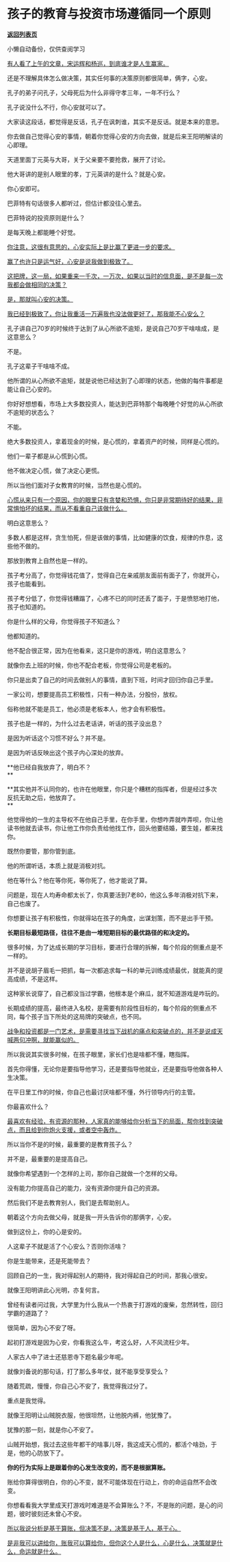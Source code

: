 # 孩子的教育与投资市场遵循同一个原则

[**返回列表页**](/gzh/记忆承载3)

小懒自动备份，仅供查阅学习

[有人看了上午的文章，宋运辉和杨巡，到底谁才是人生赢家。](http://mp.weixin.qq.com/s?__biz=MzU0MjYwNDU2Mw==&mid=2247513708&idx=1&sn=04e96539b14b6b55d9b3df41d35a73f6&chksm=fb1ada10cc6d53062c7d090e342f41cc1b3521f82819b5bf5a0deb3fc8f6320c0f69b3c21ee0&scene=21#wechat_redirect)

还是不理解具体怎么做决策，其实任何事的决策原则都很简单，俩字，心安。  

孔子的弟子问孔子，父母死后为什么非得守孝三年，一年不行么？  

孔子说没什么不行，你心安就可以了。

大家读这段话，都觉得是反话，孔子在讽刺谁，其实不是反话。就是本来的意思。  

你去做自己觉得心安的事情，朝着你觉得心安的方向去做，就是后来王阳明解读的心即理。  

天道里面丁元英与大哥，关于父亲要不要抢救，展开了讨论。  

他大哥讲的是别人眼里的孝，丁元英讲的是什么？就是心安。

你心安即可。

巴菲特有句话很多人都听过，但估计都没往心里去。

巴菲特说的投资原则是什么？

是每天晚上都能睡个好觉。

[你注意，这很有意思的，心安实际上是比赢了更进一步的要求。  
](http://mp.weixin.qq.com/s?__biz=Mzg4MTg2MzU3Mg==&mid=2247484331&idx=1&sn=11f2602896fcdad7504672185b2120f8&chksm=cf5e3d50f829b44656a14707382dd0e97e32ea96df113a2a65bd8fdacb26559bd433a2cd128a&scene=21#wechat_redirect)

[赢了也许只是运气好，心安是说我做到极致了。  
](http://mp.weixin.qq.com/s?__biz=Mzg4MTg2MzU3Mg==&mid=2247484331&idx=1&sn=11f2602896fcdad7504672185b2120f8&chksm=cf5e3d50f829b44656a14707382dd0e97e32ea96df113a2a65bd8fdacb26559bd433a2cd128a&scene=21#wechat_redirect)

[这把牌，这一局，如果重来一千次，一万次，如果以当时的信息面，是不是每一次我都会做相同的决策？  
](http://mp.weixin.qq.com/s?__biz=Mzg4MTg2MzU3Mg==&mid=2247484331&idx=1&sn=11f2602896fcdad7504672185b2120f8&chksm=cf5e3d50f829b44656a14707382dd0e97e32ea96df113a2a65bd8fdacb26559bd433a2cd128a&scene=21#wechat_redirect)

[是，那就叫心安的决策。](http://mp.weixin.qq.com/s?__biz=Mzg4MTg2MzU3Mg==&mid=2247484331&idx=1&sn=11f2602896fcdad7504672185b2120f8&chksm=cf5e3d50f829b44656a14707382dd0e97e32ea96df113a2a65bd8fdacb26559bd433a2cd128a&scene=21#wechat_redirect)

[我已经到极致了，你让我重活一万遍我也没法做更好了，那我能不心安么？](http://mp.weixin.qq.com/s?__biz=Mzg4MTg2MzU3Mg==&mid=2247484331&idx=1&sn=11f2602896fcdad7504672185b2120f8&chksm=cf5e3d50f829b44656a14707382dd0e97e32ea96df113a2a65bd8fdacb26559bd433a2cd128a&scene=21#wechat_redirect)

孔子讲自己70岁的时候终于达到了从心所欲不逾矩，是说自己70岁干啥啥成，是这意思么？  

不是。

孔子这辈子干啥啥不成。

他所谓的从心所欲不逾矩，就是说他已经达到了心即理的状态，他做的每件事都是能让自己心安的。  

你好好想想看，市场上大多数投资人，能达到巴菲特那个每晚睡个好觉的从心所欲不逾矩的状态么？  

不能。

绝大多数投资人，拿着现金的时候，是心慌的，拿着资产的时候，同样是心慌的。

他们一辈子都是从心慌到心慌。  

他不做决定心慌，做了决定心更慌。

所以当他们面对子女教育的时候，当然也是心慌的。  

[心慌从来只有一个原因，你的眼里只有贪婪和恐惧，你只是非常期待好的结果，非常惧怕坏的结果，而从不看重自己该做什么。](http://mp.weixin.qq.com/s?__biz=Mzg4MTg2MzU3Mg==&mid=2247484331&idx=1&sn=11f2602896fcdad7504672185b2120f8&chksm=cf5e3d50f829b44656a14707382dd0e97e32ea96df113a2a65bd8fdacb26559bd433a2cd128a&scene=21#wechat_redirect)

明白这意思么？  

多数人都是这样，贪生怕死，但是该做的事情，比如健康的饮食，规律的作息，这些他不做的。

那放到教育上自然也是一样的。

孩子考分高了，你觉得钱花值了，觉得自己在亲戚朋友面前有面子了，你就开心，孩子也能看到。  

孩子考分低了，你觉得钱糟蹋了，心疼不已的同时还丢了面子，于是愤怒地打他，孩子也知道的。

你是什么样的父母，你觉得孩子不知道么？  

他都知道的。

他不配合很正常，因为在他看来，这只是你的游戏，明白这意思么？  

就像你去上班的时候，你也不配合老板，你觉得公司是老板的。

你只是出卖了自己的时间去做别人的事情，直到下班，时间才回归你自己手里。  

一家公司，想要提高员工积极性，只有一种办法，分股份，放权。  

俗称他就不能是员工，他必须是老板本人，他才会有积极性。  

孩子也是一样的，为什么过去老话讲，听话的孩子没出息？  

是因为听话这个习惯不好么？并不是。  

是因为听话反映出这个孩子内心深处的放弃。

 **他已经自我放弃了，明白不？  
**

 **其实他并不认同你的，也许在他眼里，你只是个糟糕的指挥者，但是经过多次反抗无助之后，他放弃了。  
**

他觉得他的一生的主导权不在他自己手里，在你手里，你想咋弄就咋弄呗，你让他读书他就去读书，你让他工作你负责给他找工作，回头他要结婚，要生娃，都来找你。

既然你要管，那你管到底。

他的所谓听话，本质上就是消极对抗。  

他在等什么？他在等你死，等你死了，他才能说了算。  

问题是，现在人均寿命都太长了，你真要活到7老80，他这么多年消极对抗下来，自己也废了。  

你想要让孩子有积极性，你就得站在孩子的角度，出谋划策，而不是出手干预。  

 **长期目标最短路径，往往不是由一堆短期目标的最优路径的和决定的。**

很多时候，为了达成长期的学习目标，要进行合理的拆解，每个阶段的侧重点是不一样的。  

并不是说胡子眉毛一把抓，每一次都追求每一科的单元训练成绩最优，就能真的提高成绩，不是这样。

这种家长说穿了，自己都没当过学霸，他根本是个麻瓜，就不知道游戏是咋玩的。  

长期成绩的提高，最终进入名校，是需要有阶段性目标的，每个阶段的侧重点不同，每个孩子当下所处的这局牌的突破点，也不同。  

[战争和投资都是一门艺术，是需要寻找当下战机的痛点和突破点的，并不是说成天喊两句冲啊，就能赢似的。  
](http://mp.weixin.qq.com/s?__biz=Mzg4MTg2MzU3Mg==&mid=2247484331&idx=1&sn=11f2602896fcdad7504672185b2120f8&chksm=cf5e3d50f829b44656a14707382dd0e97e32ea96df113a2a65bd8fdacb26559bd433a2cd128a&scene=21#wechat_redirect)

所以我说其实很多时候，在孩子眼里，家长们也是啥都不懂，瞎指挥。  

首先你得懂，无论你是要指导他学习，还是要指导他就业，还是要指导他做各种人生决策。  

在平日里工作的时候，你自己也最讨厌啥都不懂，外行领导内行的主管。

你最喜欢什么？

[最喜欢有经验，有资源的那种，人家真的能够给你分析当下的局面，帮你找到突破点，而且给到你炮火支援，或者空中轰炸。](http://mp.weixin.qq.com/s?__biz=Mzg4MTg2MzU3Mg==&mid=2247484331&idx=1&sn=11f2602896fcdad7504672185b2120f8&chksm=cf5e3d50f829b44656a14707382dd0e97e32ea96df113a2a65bd8fdacb26559bd433a2cd128a&scene=21#wechat_redirect)

所以当你不是的时候，最重要的是教育孩子么？  

并不是，最重要的是提高自己。

就像你希望遇到一个怎样的上司，那你自己就做一个怎样的父母。  

没有能力你提高自己的能力，没有资源你提升自己的资源。  

然后我们不是去教育别人，我们是去帮助别人。  

朝着这个方向去做父母，就是我一开头告诉你的那俩字，心安。  

做到这份上，你的心是安的。

人这辈子不就是活了个心安么？否则你活啥？  

你是生能带来，还是死能带去？

回顾自己的一生，我对得起别人的期待，我对得起自己的时间，那我心很安。  

就像王阳明讲此心光明，亦复何言。  

曾经有读者问过我，大学里为什么我从一个热衷于打游戏的废柴，忽然转性，回归学霸的道路了？  

很简单，因为心不安了呀。  

起初打游戏是因为心安，你看我这么牛，考这么好，人不风流枉少年。  

人家古人中了进士还慈恩寺下题名最少年呢。  

就像刘备说的那句话，打了那么多年仗，就不能享受享受么？  

随着荒疏，慢慢，你自己心不安了，我觉得我过分了。

重点是我觉得。

就像王阳明让山贼脱衣服，他很坦然，让他脱内裤，他犹豫了。

犹豫的那一刻，就是你心不安了。

山贼开始想，我过去这些年都干的啥事儿呀，我这成天心慌的，都活个啥劲，于是，他的心防放下了。

 **你的行为实际上是跟着你的心发生改变的，而不是根据算账。**

账给你算得很明白，你的心不变，就不可能体现在行动上，你的命运自然不会改变。

你想看看我大学里成天打游戏时难道是不会算账么？不，不是账的问题，是心的问题，彼时彼刻还未曾心不安。

[所以我说分析是基于算账，但决策不是，决策是基于人，基于心。](http://mp.weixin.qq.com/s?__biz=Mzg4MTg2MzU3Mg==&mid=2247484331&idx=1&sn=11f2602896fcdad7504672185b2120f8&chksm=cf5e3d50f829b44656a14707382dd0e97e32ea96df113a2a65bd8fdacb26559bd433a2cd128a&scene=21#wechat_redirect)

[是非我可以讲给你，账我可以算给你，但你这个人是什么，心是什么，决策就是什么，命运就是什么。](http://mp.weixin.qq.com/s?__biz=Mzg4MTg2MzU3Mg==&mid=2247484331&idx=1&sn=11f2602896fcdad7504672185b2120f8&chksm=cf5e3d50f829b44656a14707382dd0e97e32ea96df113a2a65bd8fdacb26559bd433a2cd128a&scene=21#wechat_redirect)

